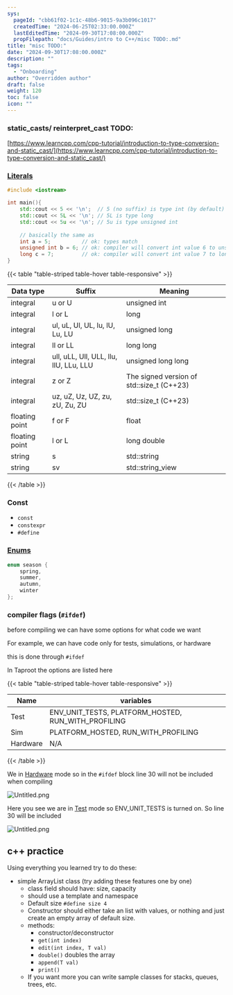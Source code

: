 ```yaml
---
sys:
  pageId: "cbb61f02-1c1c-48b6-9015-9a3b096c1017"
  createdTime: "2024-06-25T02:33:00.000Z"
  lastEditedTime: "2024-09-30T17:08:00.000Z"
  propFilepath: "docs/Guides/intro to C++/misc TODO:.md"
title: "misc TODO:"
date: "2024-09-30T17:08:00.000Z"
description: ""
tags:
  - "Onboarding"
author: "Overridden author"
draft: false
weight: 120
toc: false
icon: ""
---
```


### static_casts/ reinterpret_cast TODO:

 [https://www.learncpp.com/cpp-tutorial/introduction-to-type-conversion-and-static_cast/](https://www.learncpp.com/cpp-tutorial/introduction-to-type-conversion-and-static_cast/)

### [Literals](https://www.learncpp.com/cpp-tutorial/literals/)

```cpp
#include <iostream>

int main(){
    std::cout << 5 << '\n';  // 5 (no suffix) is type int (by default)
    std::cout << 5L << '\n'; // 5L is type long
    std::cout << 5u << '\n'; // 5u is type unsigned int
    
    // basically the same as
    int a = 5;          // ok: types match
    unsigned int b = 6; // ok: compiler will convert int value 6 to unsigned int value 6
    long c = 7;         // ok: compiler will convert int value 7 to long value 7
}
```

{{< table "table-striped table-hover table-responsive" >}}

| **Data type**  | **Suffix**                             | **Meaning**                               |
| -------------- | -------------------------------------- | ----------------------------------------- |
| integral       | u or U                                 | unsigned int                              |
| integral       | l or L                                 | long                                      |
| integral       | ul, uL, Ul, UL, lu, lU, Lu, LU         | unsigned long                             |
| integral       | ll or LL                               | long long                                 |
| integral       | ull, uLL, Ull, ULL, llu, llU, LLu, LLU | unsigned long long                        |
| integral       | z or Z                                 | The signed version of std::size_t (C++23) |
| integral       | uz, uZ, Uz, UZ, zu, zU, Zu, ZU         | std::size_t (C++23)                       |
| floating point | f or F                                 | float                                     |
| floating point | l or L                                 | long double                               |
| string         | s                                      | std::string                               |
| string         | sv                                     | std::string_view                          |

{{< /table >}}

### Const

- `const`
- `constexpr`
- `#define`

### [Enums](https://www.programiz.com/cpp-programming/enumeration)

```cpp
enum season { 
	spring,
	summer,
	autumn,
	winter
};
```

### compiler flags (`#ifdef`)

before compiling we can have some options for what code we want

For example, we can have code only for tests, simulations, or hardware

this is done through `#ifdef`

In Taproot the options are listed here

{{< table "table-striped table-hover table-responsive" >}}

| Name     | variables                                           |
| -------- | --------------------------------------------------- |
| Test     | ENV_UNIT_TESTS, PLATFORM_HOSTED, RUN_WITH_PROFILING |
| Sim      | PLATFORM_HOSTED, RUN_WITH_PROFILING                 |
| Hardware | N/A                                                 |

{{< /table >}}

We in <u>Hardware</u> mode so in the `#ifdef` block line 30 will not be included when compiling 

![Untitled.png](https://prod-files-secure.s3.us-west-2.amazonaws.com/d518164a-d88e-44d1-a4ee-3adb3bd8bce0/0d831920-88ea-4062-b3da-13b04e943655/Untitled.png?X-Amz-Algorithm=AWS4-HMAC-SHA256&X-Amz-Content-Sha256=UNSIGNED-PAYLOAD&X-Amz-Credential=ASIAZI2LB4664ASAUXNU%2F20250517%2Fus-west-2%2Fs3%2Faws4_request&X-Amz-Date=20250517T100817Z&X-Amz-Expires=3600&X-Amz-Security-Token=IQoJb3JpZ2luX2VjEKL%2F%2F%2F%2F%2F%2F%2F%2F%2F%2FwEaCXVzLXdlc3QtMiJHMEUCIHLhnPw89h2Z0X5TbmhV9xbMng1lzlhu%2BIC5uXSapAjPAiEAvfsYC2WGFRHBB378DFoNqVeqyVbgua7HpvV20FeGH9Mq%2FwMIWxAAGgw2Mzc0MjMxODM4MDUiDFphYXQaczYe0qehdCrcA6NVgPWtXhDajSt2REryhr4N31pmeRlWQ58emh6ANrQKawwiX%2BKvRMCe7u66BA%2BZyOCDeQuQC%2FmwM8KhFoC5eAuzh3wtRyS7U5lKEFLhHPsTzHL%2BKBAhH4jIn3E0O32axbLZX%2FKKkYzoeEOHh%2FyDzxHKQqpFmvWpw%2F49G6VGX6Huz347LiYwng%2B6rW2p7ne08MvehIVoW%2FlN9qhf%2Bp2%2BlYmQc3vOUUpJHtyEfg%2FWn%2FINn9RSFlX8GbobzQ6PcsesY2DsQdxOJyDQQCqUl3QUYCc0qsO0TGkkDJ%2BdXNHRfIJikcxAouzQwPXMD3TXsmN6%2FqsKNYjxWDSh6ypGLFE%2BGx7Fh5sSYpmV0xzLqRpTn%2BSUDHUx8RwFhyzzY4xUa%2B9eSbbGhcA9lNNAxszIFxRZAhsKKtfKkeICGXzXmx%2BP7r%2Fsv332DsNFeTvKxUPdeuUt2I4QWBcWftpYCKzhmQ%2F6G7x4iAj5m6xlTPaParEO2aykAgTHage%2B7%2Bn1s57kqaR1ZY7aOiDCB%2FF2m5gN4mSOT5X008iSaFKMACgqPVd%2FkBES2%2BvHb7VkXMGBr96y2TNBOKudVfoBKLzqKATHAlYq1zSltqMviOjKz4YQRrI6XtLNwjOcF7B0D2dunDc2MLW8ocEGOqUBCUkIeqadOHcVc0wEc2H2ovN7LTT9pqr%2BVoarm3nDgPrDJZSrUkUKbJtIFf6VPsrQNvI41C8rX8o1p%2F1rkYcLIFwOm8onVRv7V2pYMnFSapXwzgITz2MBxMrYSom2ZZuqgGnC%2FJxlZEPdBK%2BGxCnq0zajPbGdmvYUa3ERJBGS74bXOsMIRroJMULgsbfANJknFajZpFO2c%2F9v3WXhg8wzR3wNdl90&X-Amz-Signature=95357fc2d95cb6978936360d4c08d4b6974261c540948dbb1626c203362bcab9&X-Amz-SignedHeaders=host&x-id=GetObject)

Here you see we are in <u>Test</u> mode so ENV_UNIT_TESTS is turned on. So line 30 will be included

![Untitled.png](https://prod-files-secure.s3.us-west-2.amazonaws.com/d518164a-d88e-44d1-a4ee-3adb3bd8bce0/1ffbf634-044e-43ca-b80b-a05a3405a032/Untitled.png?X-Amz-Algorithm=AWS4-HMAC-SHA256&X-Amz-Content-Sha256=UNSIGNED-PAYLOAD&X-Amz-Credential=ASIAZI2LB4664ASAUXNU%2F20250517%2Fus-west-2%2Fs3%2Faws4_request&X-Amz-Date=20250517T100817Z&X-Amz-Expires=3600&X-Amz-Security-Token=IQoJb3JpZ2luX2VjEKL%2F%2F%2F%2F%2F%2F%2F%2F%2F%2FwEaCXVzLXdlc3QtMiJHMEUCIHLhnPw89h2Z0X5TbmhV9xbMng1lzlhu%2BIC5uXSapAjPAiEAvfsYC2WGFRHBB378DFoNqVeqyVbgua7HpvV20FeGH9Mq%2FwMIWxAAGgw2Mzc0MjMxODM4MDUiDFphYXQaczYe0qehdCrcA6NVgPWtXhDajSt2REryhr4N31pmeRlWQ58emh6ANrQKawwiX%2BKvRMCe7u66BA%2BZyOCDeQuQC%2FmwM8KhFoC5eAuzh3wtRyS7U5lKEFLhHPsTzHL%2BKBAhH4jIn3E0O32axbLZX%2FKKkYzoeEOHh%2FyDzxHKQqpFmvWpw%2F49G6VGX6Huz347LiYwng%2B6rW2p7ne08MvehIVoW%2FlN9qhf%2Bp2%2BlYmQc3vOUUpJHtyEfg%2FWn%2FINn9RSFlX8GbobzQ6PcsesY2DsQdxOJyDQQCqUl3QUYCc0qsO0TGkkDJ%2BdXNHRfIJikcxAouzQwPXMD3TXsmN6%2FqsKNYjxWDSh6ypGLFE%2BGx7Fh5sSYpmV0xzLqRpTn%2BSUDHUx8RwFhyzzY4xUa%2B9eSbbGhcA9lNNAxszIFxRZAhsKKtfKkeICGXzXmx%2BP7r%2Fsv332DsNFeTvKxUPdeuUt2I4QWBcWftpYCKzhmQ%2F6G7x4iAj5m6xlTPaParEO2aykAgTHage%2B7%2Bn1s57kqaR1ZY7aOiDCB%2FF2m5gN4mSOT5X008iSaFKMACgqPVd%2FkBES2%2BvHb7VkXMGBr96y2TNBOKudVfoBKLzqKATHAlYq1zSltqMviOjKz4YQRrI6XtLNwjOcF7B0D2dunDc2MLW8ocEGOqUBCUkIeqadOHcVc0wEc2H2ovN7LTT9pqr%2BVoarm3nDgPrDJZSrUkUKbJtIFf6VPsrQNvI41C8rX8o1p%2F1rkYcLIFwOm8onVRv7V2pYMnFSapXwzgITz2MBxMrYSom2ZZuqgGnC%2FJxlZEPdBK%2BGxCnq0zajPbGdmvYUa3ERJBGS74bXOsMIRroJMULgsbfANJknFajZpFO2c%2F9v3WXhg8wzR3wNdl90&X-Amz-Signature=e6ecdf2f709d40ec44bedc2a297109b1c5a3245b5dd81a1cc68e7edf0780ae93&X-Amz-SignedHeaders=host&x-id=GetObject)

## c++ practice

Using everything you learned try to do these:

- simple ArrayList class (try adding these features one by one)
	- class field should have: size, capacity
	- should use a template and namespace
	- Default size `#define size 4`
	- Constructor should either take an list with values,
	 or nothing and just create an empty array of default size.
	- methods:
		- constructor/deconstructor
		- `get(int index)`
		- `edit(int index, T val)`
		- `double()` doubles the array
		- `append(T val)`
		- `print()`
	- If you want more you can write sample classes for stacks, queues, trees, etc.
